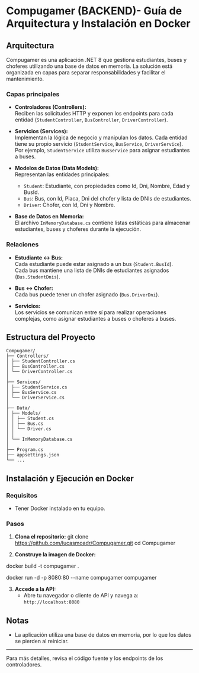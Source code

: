 # Compugamer (BACKEND)- Guía de Arquitectura y Instalación en Docker

## Arquitectura

Compugamer es una aplicación .NET 8 que gestiona estudiantes, buses y choferes utilizando una base de datos en memoria. La solución está organizada en capas para separar responsabilidades y facilitar el mantenimiento.

### Capas principales

- **Controladores (Controllers):**  
  Reciben las solicitudes HTTP y exponen los endpoints para cada entidad (`StudentController`, `BusController`, `DriverController`).

- **Servicios (Services):**  
  Implementan la lógica de negocio y manipulan los datos. Cada entidad tiene su propio servicio (`StudentService`, `BusService`, `DriverService`).  
  Por ejemplo, `StudentService` utiliza `BusService` para asignar estudiantes a buses.

- **Modelos de Datos (Data Models):**  
  Representan las entidades principales:  
  - `Student`: Estudiante, con propiedades como Id, Dni, Nombre, Edad y BusId.
  - `Bus`: Bus, con Id, Placa, Dni del chofer y lista de DNIs de estudiantes.
  - `Driver`: Chofer, con Id, Dni y Nombre.

- **Base de Datos en Memoria:**  
  El archivo `InMemoryDatabase.cs` contiene listas estáticas para almacenar estudiantes, buses y choferes durante la ejecución.

### Relaciones

- **Estudiante ↔ Bus:**  
  Cada estudiante puede estar asignado a un bus (`Student.BusId`).  
  Cada bus mantiene una lista de DNIs de estudiantes asignados (`Bus.StudentDnis`).

- **Bus ↔ Chofer:**  
  Cada bus puede tener un chofer asignado (`Bus.DriverDni`).

- **Servicios:**  
  Los servicios se comunican entre sí para realizar operaciones complejas, como asignar estudiantes a buses o choferes a buses.

## Estructura del Proyecto
```
Compugamer/
├── Controllers/
│ ├── StudentController.cs
│ ├── BusController.cs
│ └── DriverController.cs
│
├── Services/
│ ├── StudentService.cs
│ ├── BusService.cs
│ └── DriverService.cs
│
├── Data/
│ ├── Models/
│ │ ├── Student.cs
│ │ ├── Bus.cs
│ │ └── Driver.cs
│ │
│ └── InMemoryDatabase.cs
│
├── Program.cs
├── appsettings.json
└── ...
```

## Instalación y Ejecución en Docker

### Requisitos

- Tener Docker instalado en tu equipo.

### Pasos

1. **Clona el repositorio:**
git clone https://github.com/lucasmoadr/Compugamer.git cd Compugamer


2. **Construye la imagen de Docker:**

docker build -t compugamer .

docker run -d -p 8080:80 --name compugamer compugamer


3. **Accede a la API:**
   - Abre tu navegador o cliente de API y navega a:  
     `http://localhost:8080`

## Notas

- La aplicación utiliza una base de datos en memoria, por lo que los datos se pierden al reiniciar.

---

Para más detalles, revisa el código fuente y los endpoints de los controladores.

